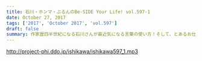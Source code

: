 ```yaml
---
title: 石川・ホンマ・ぶるんのBe-SIDE Your Life! vol.597-1
date: October 27, 2017
tags: ['2017', 'October 2017', 'vol.597']
draft: false
summary: 作家歴四半世紀になる石川さんが最近気になる言葉の使い方！そして、とあるお仕事でいろいろたまっているようです…MIURA
---
```


http://project-phi.ddo.jp/ishikawa/ishikawa597_1.mp3
